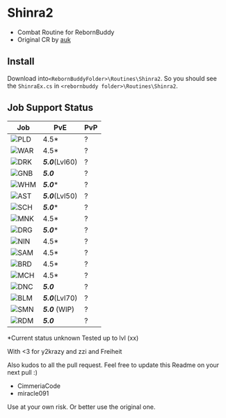 ﻿# Shinra2

 - Combat Routine for RebornBuddy
 - Original CR by [auk](https://github.com/aukon/Shinra)

## Install

Download into`<RebornBuddyFolder>\Routines\Shinra2`.
So you should see the `ShinraEx.cs`  in `<rebornbuddy folder>\Routines\Shinra2`.

## Job Support Status

|Job|PvE|PvP|
|--|--|--|
| ![PLD](https://i.imgur.com/u627R4Z.png) | 4.5* |?|
| ![WAR](https://i.imgur.com/YYL973s.png) | 4.5* |?|
| ![DRK](https://i.imgur.com/aoGrDnT.png) | ***5.0***(Lvl60) |?|
| ![GNB](https://i.imgur.com/yu8gtk8.png) | ***5.0*** |?|
| ![WHM](https://i.imgur.com/wqK5obw.png) | ***5.0**** |?|
| ![AST](https://i.imgur.com/9oUCKUm.png) | ***5.0***(Lvl50) |?|
| ![SCH](https://i.imgur.com/M1WjOO8.png) | ***5.0**** |?|
| ![MNK](https://i.imgur.com/UBs3T6K.png) | 4.5* |?|
| ![DRG](https://i.imgur.com/DEoeugi.png) | ***5.0**** |?|
| ![NIN](https://i.imgur.com/Li0uJx2.png) | 4.5* |?|
| ![SAM](https://i.imgur.com/dqdzpVI.png) | 4.5* |?|
| ![BRD](https://i.imgur.com/jbsqctJ.png) | 4.5* |?|
| ![MCH](https://i.imgur.com/zr3zWkj.png) | 4.5* |?|
| ![DNC](https://i.imgur.com/zSbRvhu.png) | ***5.0*** |?|
| ![BLM](https://i.imgur.com/Ow0iuBQ.png) | ***5.0***(Lvl70) |?|
| ![SMN](https://i.imgur.com/W6cu7WL.png) | ***5.0*** (WIP) |?|
| ![RDM](https://i.imgur.com/zza5SV5.png) | ***5.0*** |?|

*Current status unknown
Tested up to lvl (xx)

With <3 for y2krazy and zzi and Freiheit

Also kudos to all the pull request. Feel free to update this Readme on your next pull :)
 - CimmeriaCode
 - miracle091

Use at your own risk. Or better use the original one.
